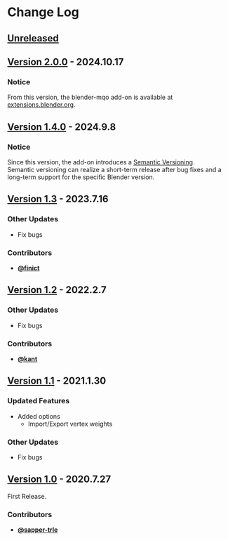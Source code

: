 <!-- markdownlint-disable MD024 -->

# Change Log

## [Unreleased](https://github.com/nutti/blender-mqo/compare/v2.0.0...master)

<!-- markdownlint-disable-next-line MD013 -->
## [Version 2.0.0](https://github.com/nutti/blender-mqo/compare/v1.4.0...v2.0.0) - 2024.10.17

### Notice

From this version, the blender-mqo add-on is available at [extensions.blender.org](https://extensions.blender.org/add-ons/blender-mqo/).

<!-- markdownlint-disable-next-line MD013 -->
## [Version 1.4.0](https://github.com/nutti/blender-mqo/compare/v1.3...v1.4.0) - 2024.9.8

### Notice

Since this version, the add-on introduces a
[Semantic Versioning](https://semver.org/).  
Semantic versioning can realize a short-term release after bug fixes and a
long-term support for the specific Blender version.

<!-- markdownlint-disable-next-line MD013 -->
## [Version 1.3](https://github.com/nutti/blender-mqo/compare/v1.2...v1.3) - 2023.7.16

### Other Updates

* Fix bugs

### Contributors

* [**@finict**](https://github.com/finict)

<!-- markdownlint-disable-next-line MD013 -->
## [Version 1.2](https://github.com/nutti/blender-mqo/compare/v1.1...v1.2) - 2022.2.7

### Other Updates

* Fix bugs

### Contributors

* [**@kant**](https://github.com/kant)

<!-- markdownlint-disable-next-line MD013 -->
## [Version 1.1](https://github.com/nutti/blender-mqo/compare/v1.0...v1.1) - 2021.1.30

### Updated Features

* Added options
  * Import/Export vertex weights

### Other Updates

* Fix bugs

<!-- markdownlint-disable-next-line MD013 -->
## [Version 1.0](https://github.com/nutti/blender-mqo/compare/1d664b4e62a023e26398df8cb1455cda00f54536...v1.0) - 2020.7.27

First Release.

### Contributors

* [**@sapper-trle**](https://github.com/sapper-trle)
